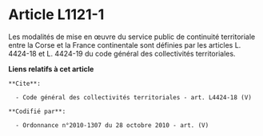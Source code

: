 # Article L1121-1

Les modalités de mise en œuvre du service public de continuité territoriale entre la Corse et la France continentale sont
définies par les articles L. 4424-18 et L. 4424-19 du code général des collectivités territoriales.

**Liens relatifs à cet article**

	**Cite**:

	  - Code général des collectivités territoriales - art. L4424-18 (V)

	**Codifié par**:

	  - Ordonnance n°2010-1307 du 28 octobre 2010 - art. (V)
